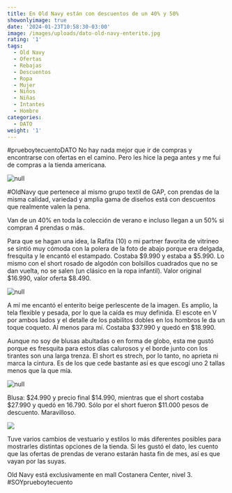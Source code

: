 ```yaml
---
title: En Old Navy están con descuentos de un 40% y 50%
showonlyimage: true
date: '2024-01-23T10:58:30-03:00'
image: /images/uploads/dato-old-navy-enterito.jpg
rating: '1'
tags:
  - Old Navy
  - Ofertas
  - Rebajas
  - Descuentos
  - Ropa
  - Mujer
  - Niños
  - Niñas
  - Intantes
  - Hombre
categories:
  - DATO
weight: '1'
---
```

\#prueboytecuentoDATO No hay nada mejor que ir de compras y encontrarse con ofertas en el camino. Pero les hice la pega antes y me fui de compras a la tienda americana.

<!--more-->

![null](/images/uploads/dato-old-navy-enterito.jpg)

\#OldNavy que pertenece al mismo grupo textil de GAP, con prendas de la misma calidad, variedad y amplia gama de diseños está con descuentos que realmente valen la pena. 

Van de un 40% en toda la colección de verano e incluso llegan a un 50% si compran 4 prendas o más.

Para que se hagan una idea, la Rafita (10) o mi partner favorita de vitrineo se sintió muy cómoda con la polera de la foto de abajo porque era delgada, fresquita y le encantó el estampado. Costaba $9.990 y estaba a $5.990. Lo mismo con el short rosado de algodón con bolsillos cuadrados que no se dan vuelta, no se salen (un clásico en la ropa infantil). Valor original $16.990, valor oferta $8.490.

![null](/images/uploads/dato-old-navy-rafa.jpg)

A mí me encantó el enterito beige perlescente de la imagen. Es amplio, la tela flexible y pesada, por lo que la caída es muy definida. El escote en V por ambos lados y el detalle de los pabilitos dobles en los hombros le da un toque coqueto. Al menos para mí. Costaba $37.990 y quedó en $18.990.

Aunque no soy de blusas abultadas o en forma de globo, esta me gustó porque es fresquita para estos días calurosos y el borde junto con los tirantes son una larga trenza. El short es strech, por lo tanto, no aprieta ni marca la cintura. Es de los que cede bastante así es que escogí uno 2 tallas menos que la que mía.

![null](/images/uploads/dato-old-navy-naranjo.jpg)

Blusa: $24.990 y precio final $14.990, mientras que el short costaba $27.990 y quedó en 16.790. Sólo por el short fueron $11.000 pesos de descuento. Maravilloso.

![](/images/uploads/dato-old-navy-r-y-p.jpg)

Tuve varios cambios de vestuario y estilos lo más diferentes posibles para mostrarles distintas opciones de la tienda. Si les gustó el dato, les cuento que las ofertas de prendas de verano estarán hasta fin de mes, así es que vayan por las suyas.

Old Navy está exclusivamente en mall Costanera Center, nivel 3. #SOYprueboytecuento
